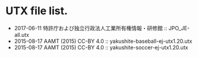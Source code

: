 # UTX file list.

- 2017-06-11 特許庁および独立行政法人工業所有権情報・研修館 :: JPO_JE-all.utx
- 2015-08-17 AAMT (2015) CC-BY 4.0 :: yakushite-baseball-ej-utx1.20.utx
- 2015-08-17 AAMT (2015) CC-BY 4.0 :: yakushite-soccer-ej-utx1.20.utx
